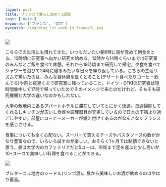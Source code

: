 ```yaml
---
layout: post
title: フランスで暮らし始めて1週間
tags: ['note']
keywords: ['フランス', '留学']
eyecatch: /img/blog_1st_week_in_france01.jpg
---
```


<img src="/img/blog_1st_week_in_france01.jpg" />

こちらでの生活にも慣れてきた。いつもだいたい朝6時に目が覚めて朝食をとる。10時頃に研究室へ向かい研究を始める。12時から14時くらいまでは研究室のみんなとご飯を食べて休憩。それから19時頃まで研究して帰宅。夕食を食べてシャワーを浴びて24時に寝るみたいな日々を繰り返している。こちらの生活リズムで驚いたのは、みんな昼休憩を長くとること(デザート食べたりコーヒー飲んでる)や割と夜遅くまで研究室に残っていること。ドイツ・DFKIの研究者は短時間集中して17時で帰っていたのでそのイメージで来たのだけれど、そもそも研究機関と大学の違いなのかもしれない。

大学の敷地内にあるアパートホテルに滞在していてとにかく快適。毎週掃除してくれるしキッチンが広いし食器や調理器具が充実しているので日本の下宿より過ごしやすい。部屋にコーヒーメーカーが備え付けてあるのがなんとなくフランスを感じさせる。

食事についても全く心配ない。スーパーで買えるチーズやパスタソースの数がかなり豊富なので、いろいろ試すのが楽しい。おそらく1ヶ月では制覇できないと思う。昼は大学内のカフェテリアだと5ユーロ、市街まで足を運ぶと少し高いが10+ユーロで美味しい料理を食べることができる。

<img src="/img/blog_1st_week_in_france02.jpg" />

ブルターニュ地方のシードル(リンゴ酒)。昼から美味しいお酒が飲めるのはやはり最高。